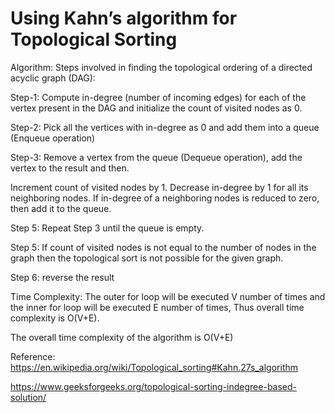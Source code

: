 # Using Kahn’s algorithm for Topological Sorting

Algorithm:
Steps involved in finding the topological ordering of a directed acyclic graph (DAG):

Step-1: Compute in-degree (number of incoming edges) for each of the vertex present in the DAG and initialize the count of visited nodes as 0.

Step-2: Pick all the vertices with in-degree as 0 and add them into a queue (Enqueue operation)

Step-3: Remove a vertex from the queue (Dequeue operation), add the vertex to the result and then.

Increment count of visited nodes by 1.
Decrease in-degree by 1 for all its neighboring nodes.
If in-degree of a neighboring nodes is reduced to zero, then add it to the queue.

Step 5: Repeat Step 3 until the queue is empty.

Step 5: If count of visited nodes is not equal to the number of nodes in the graph then the topological sort is not possible for the given graph.

Step 6: reverse the result

Time Complexity: The outer for loop will be executed V number of times and the inner for loop will be executed E number of times, Thus overall time complexity is O(V+E).

The overall time complexity of the algorithm is O(V+E)

Reference:
https://en.wikipedia.org/wiki/Topological_sorting#Kahn.27s_algorithm

https://www.geeksforgeeks.org/topological-sorting-indegree-based-solution/